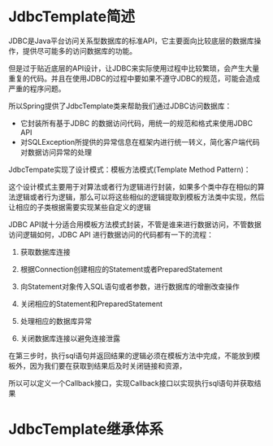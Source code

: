 # JdbcTemplate简述

JDBC是Java平台访问关系型数据库的标准API，它主要面向比较底层的数据库操作，提供尽可能多的访问数据库的功能。

但是过于贴近底层的API设计，让JDBC来实际使用过程中比较繁琐，会产生大量重复的代码。并且在使用JDBC的过程中要如果不遵守JDBC的规范，可能会造成严重的程序问题。

所以Spring提供了JdbcTemplate类来帮助我们通过JDBC访问数据库：

* 它封装所有基于JDBC 的数据访问代码，用统一的规范和格式来使用JDBC API
* 对SQLException所提供的异常信息在框架内进行统一转义，简化客户端代码对数据访问异常的处理

JdbcTempate实现了设计模式：模板方法模式(Template Method Pattern)：

这个设计模式主要用于对算法或者行为逻辑进行封装，如果多个类中存在相似的算法逻辑或者行为逻辑，那么可以将这些相似的逻辑提取到模板方法类中实现，然后让相应的子类根据需要实现某些自定义的逻辑

JDBC API就十分适合用模板方法模式封装，不管是谁来进行数据访问，不管数据访问逻辑如何，JDBC API 进行数据访问的代码都有一下的流程：

1. 获取数据库连接

2. 根据Connection创建相应的Statement或者PreparedStatement

3. 向Statement对象传入SQL语句或者参数，进行数据库的增删改查操作

4. 关闭相应的Statement和PreparedStatement

5. 处理相应的数据库异常

6. 关闭数据库连接以避免连接泄露

在第三步时，执行sql语句并返回结果的逻辑必须在模板方法中完成，不能放到模板外，因为我们要在获取到结果后及时关闭链接和资源，

所以可以定义一个Callback接口，实现Callback接口以实现执行sql语句并获取结果

# JdbcTemplate继承体系

